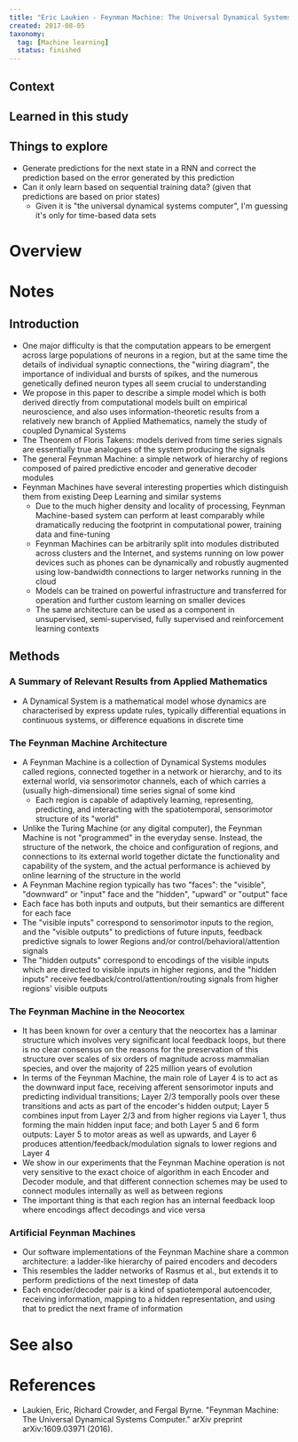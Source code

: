 ```yaml
---
title: "Eric Laukien - Feynman Machine: The Universal Dynamical Systems Computer (2016)"
created: 2017-08-05
taxonomy:
  tag: [Machine learning]
  status: finished
---
```


## Context

## Learned in this study

## Things to explore
* Generate predictions for the next state in a RNN and correct the prediction based on the error generated by this prediction
* Can it only learn based on sequential training data? (given that predictions are based on prior states)
	* Given it is "the universal dynamical systems computer", I'm guessing it's only for time-based data sets

# Overview

# Notes
## Introduction
* One major difficulty is that the computation appears to be emergent across large populations of neurons in a region, but at the same time the details of individual synaptic connections, the "wiring diagram", the importance of individual and bursts of spikes, and the numerous genetically defined neuron types all seem crucial to understanding
* We propose in this paper to describe a simple model which is both derived directly from computational models built on empirical neuroscience, and also uses information-theoretic results from a relatively new branch of Applied Mathematics, namely the study of coupled Dynamical Systems
* The Theorem of Floris Takens: models derived from time series signals are essentially true analogues of the system producing the signals
* The general Feynman Machine: a simple network of hierarchy of regions composed of paired predictive encoder and generative decoder modules
* Feynman Machines have several interesting properties which distinguish them from existing Deep Learning and similar systems
	* Due to the much higher density and locality of processing, Feynman Machine-based system can perform at least comparably while dramatically reducing the footprint in computational power, training data and fine-tuning
	* Feynman Machines can be arbitrarily split into modules distributed across clusters and the Internet, and systems running on low power devices such as phones can be dynamically and robustly augmented using low-bandwidth connections to larger networks running in the cloud
	* Models can be trained on powerful infrastructure and transferred for operation and further custom learning on smaller devices
	* The same architecture can be used as a component in unsupervised, semi-supervised, fully supervised and reinforcement learning contexts

## Methods
### A Summary of Relevant Results from Applied Mathematics
* A Dynamical System is a mathematical model whose dynamics are characterised by express update rules, typically differential equations in continuous systems, or difference equations in discrete time

### The Feynman Machine Architecture
* A Feynman Machine is a collection of Dynamical Systems modules called regions, connected together in a network or hierarchy, and to its external world, via sensorimotor channels, each of which carries a (usually high-dimensional) time series signal of some kind
	* Each region is capable of adaptively learning, representing, predicting, and interacting with the spatiotemporal, sensorimotor structure of its "world"
* Unlike the Turing Machine (or any digital computer), the Feynman Machine is not "programmed" in the everyday sense. Instead, the structure of the network, the choice and configuration of regions, and connections to its external world together dictate the functionality and capability of the system, and the actual performance is achieved by online learning of the structure in the world
* A Feynman Machine region typically has two "faces": the "visible", "downward" or "input" face and the "hidden", "upward" or "output" face
* Each face has both inputs and outputs, but their semantics are different for each face
* The "visible inputs" correspond to sensorimotor inputs to the region, and the "visible outputs" to predictions of future inputs, feedback predictive signals to lower Regions and/or control/behavioral/attention signals
* The "hidden outputs" correspond to encodings of the visible inputs which are directed to visible inputs in higher regions, and the "hidden inputs" receive feedback/control/attention/routing signals from higher regions' visible outputs

### The Feynman Machine in the Neocortex
* It has been known for over a century that the neocortex has a laminar structure which involves very significant local feedback loops, but there is no clear consensus on the reasons for the preservation of this structure over scales of six orders of magnitude across mammalian species, and over the majority of 225 million years of evolution
* In terms of the Feynman Machine, the main role of Layer 4 is to act as the downward input face, receiving afferent sensorimotor inputs and predicting individual transitions; Layer 2/3 temporally pools over these transitions and acts as part of the encoder's hidden output; Layer 5 combines input from Layer 2/3 and from higher regions via Layer 1, thus forming the main hidden input face; and both Layer 5 and 6 form outputs: Layer 5 to motor areas as well as upwards, and Layer 6 produces attention/feedback/modulation signals to lower regions and Layer 4
* We show in our experiments that the Feynman Machine operation is not very sensitive to the exact choice of algorithm in each Encoder and Decoder module, and that different connection schemes may be used to connect modules internally as well as between regions
* The important thing is that each region has an internal feedback loop where encodings affect decodings and vice versa

### Artificial Feynman Machines
* Our software implementations of the Feynman Machine share a common architecture: a ladder-like hierarchy of paired encoders and decoders
* This resembles the ladder networks of Rasmus et al., but extends it to perform predictions of the next timestep of data
* Each encoder/decoder pair is a kind of spatiotemporal autoencoder, receiving information, mapping to a hidden representation, and using that to predict the next frame of information

# See also

# References
* Laukien, Eric, Richard Crowder, and Fergal Byrne. "Feynman Machine: The Universal Dynamical Systems Computer." arXiv preprint arXiv:1609.03971 (2016).
